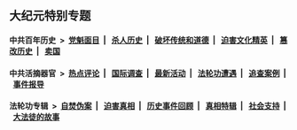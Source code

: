 ## 大纪元特别专题

#### 中共百年历史 &nbsp;>&nbsp; [党魁面目](indexes/nf1176107/README.md?02270430) &nbsp;| &nbsp; [杀人历史](indexes/nf1176106/README.md?02270430) &nbsp;| &nbsp; [破坏传统和道德](indexes/nf1176106/README.md?02270430) &nbsp;| &nbsp; [迫害文化精英](indexes/nf1176111/README.md?02270430) &nbsp;| &nbsp; [篡改历史](indexes/nf1176115/README.md?02270430) &nbsp;| &nbsp; [卖国](indexes/nf1176117/README.md?02270430) 

#### 中共活摘器官 &nbsp;>&nbsp; [热点评论](indexes/nf5879/README.md?02270430) &nbsp;| &nbsp; [国际调查](indexes/nf5947/README.md?02270430) &nbsp;| &nbsp; [最新活动](indexes/nf5883/README.md?02270430) &nbsp;| &nbsp; [法轮功遭遇](indexes/nf5881/README.md?02270430) &nbsp;| &nbsp; [追查案例](indexes/nf5880/README.md?02270430) &nbsp;| &nbsp; [事件报导](indexes/nf5877/README.md?02270430) 

#### 法轮功专辑 &nbsp;>&nbsp; [自焚伪案](indexes/nf5562/README.md?02270430) &nbsp;| &nbsp; [迫害真相](indexes/nf4379/README.md?02270430) &nbsp;| &nbsp; [历史事件回顾](indexes/nf5793/README.md?02270430) &nbsp;| &nbsp; [真相特辑](indexes/nf4389/README.md?02270430) &nbsp;| &nbsp; [社会支持](indexes/nf4386/README.md?02270430) &nbsp;| &nbsp; [大法徒的故事](indexes/nf1147481/README.md?02270430) 
